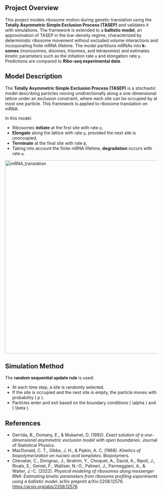 ## Project Overview

This project models ribosome motion during genetic translation using the **Totally Asymmetric Simple Exclusion Process (TASEP)** and validates it with simulations. The framework is extended to a **ballistic model**, an approximation of TASEP in the low-density regime, characterized by deterministic ribosome movement without excluded volume interactions and incorporating finite mRNA lifetime. The model partitions mRNAs into **k-somes** (monosomes, disomes, trisomes, and tetrasomes) and estimates kinetic parameters such as the initiation rate `α` and elongation rate `p`. Predictions are compared to **Ribo-seq experimental data**.

##  Model Description

The **Totally Asymmetric Simple Exclusion Process (TASEP)** is a stochastic model describing particles moving unidirectionally along a one-dimensional lattice under an exclusion constraint, where each site can be occupied by at most one particle. This framework is applied to ribosome translation on mRNA.

In this model:
- Ribosomes **initiate** at the first site with rate `α`,
- **Elongate** along the lattice with rate `p`, provided the next site is unoccupied,
- **Terminate** at the final site with rate `β`,
- Taking into account the finite mRNA lifetime, **degradation** occurs with rate `ω`.

<img width="2986" height="636" alt="mRNA_translation" src="https://github.com/user-attachments/assets/c4e2e0f4-0b73-42af-8767-7b5610716897" />


## **Simulation Method**
The **random sequential update rule** is used:
- At each time step, a site is randomly selected.
- If the site is occupied and the next site is empty, the particle moves with probability \( p \).
- Particles enter and exit based on the boundary conditions \( \alpha \) and \( \beta \).



## **References**
- Derrida, B., Domany, E., & Mukamel, D. (1992). *Exact solution of a one-dimensional asymmetric exclusion model with open boundaries*. Journal of Statistical Physics.
- MacDonald, C. T., Gibbs, J. H., & Pipkin, A. C. (1968). *Kinetics of biopolymerization on nucleic acid templates*. Biopolymers.
- Chevalier, C., Dorignac, J., Ibrahim, Y., Choquet, A., David, A., Ripoll, J., Rivals, E., Geniet, F., Walliser, N.-O., Palmeri, J., Parmeggiani, A., & Walter, J.-C. (2022). *Physical modeling of ribosomes along messenger RNA: Estimating kinetic parameters from ribosome profiling experiments using a ballistic model*. arXiv preprint arXiv:2208.12576. https://arxiv.org/abs/2208.12576




